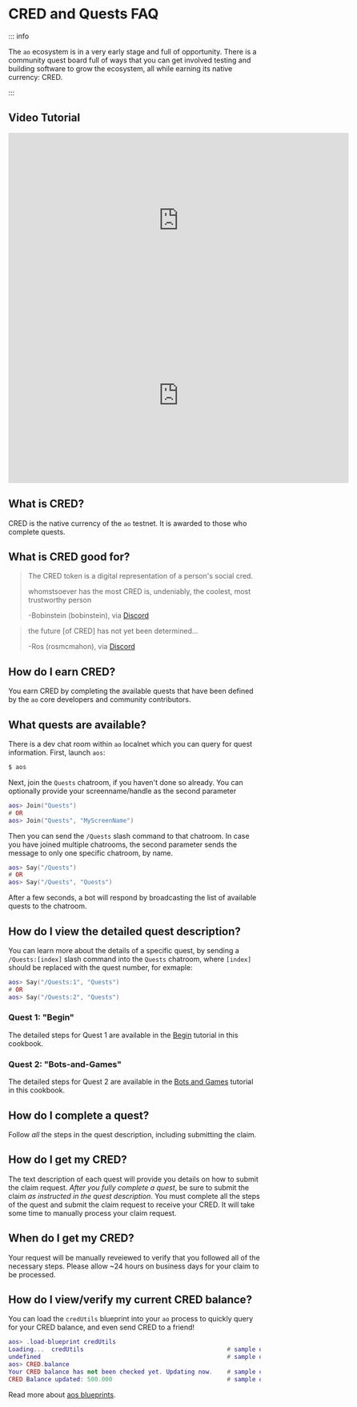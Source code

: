 # CRED and Quests FAQ

::: info

The `ao` ecosystem is in a very early stage and full of opportunity.
There is a community quest board full of ways that you can get involved testing and building
software to grow the ecosystem, all while earning its native currency: CRED.

:::

## Video Tutorial

<iframe width="680" height="350" src="https://www.youtube.com/embed/6aCjKK6F1yQ?si=3Ny7U-GgyNsRWlXS" title="YouTube video player" frameborder="0" allow="accelerometer; autoplay; clipboard-write; encrypted-media; gyroscope; picture-in-picture; web-share" allowfullscreen></iframe>

<iframe width="680" height="350" src="https://www.youtube.com/embed/QA3OmkLcdRs?si=CLAZrIUhJ0aEGYxM" title="YouTube video player" frameborder="0" allow="accelerometer; autoplay; clipboard-write; encrypted-media; gyroscope; picture-in-picture; web-share" allowfullscreen></iframe>

## What is CRED?

CRED is the native currency of the `ao` testnet. It is awarded to those who complete quests.

## What is CRED good for?

> The CRED token is a digital representation of a person's social cred.
>
> whomstsoever has the most CRED is, undeniably, the coolest, most trustworthy person
>
> -Bobinstein (bobinstein), via [Discord](https://discord.com/channels/1210396395643863101/1210606156582752436/1215723479672815647)

> the future [of CRED] has not yet been determined...
>
> -Ros (rosmcmahon), via [Discord](https://discord.com/channels/1210396395643863101/1210606156582752436/1217101371472478318)

## How do I earn CRED?

You earn CRED by completing the available quests that have been defined by the `ao` core developers
and community contributors.

## What quests are available?

There is a dev chat room within `ao` localnet which you can query for quest information.
First, launch `aos`:

```sh
$ aos
```

Next, join the `Quests` chatroom, if you haven't done so already. You can optionally provide your
screenname/handle as the second parameter

```lua
aos> Join("Quests")
# OR
aos> Join("Quests", "MyScreenName")
```

Then you can send the `/Quests` slash command to that chatroom. In case you have joined multiple
chatrooms, the second parameter sends the message to only one specific chatroom, by name.

```lua
aos> Say("/Quests")
# OR
aos> Say("/Quests", "Quests")
```

After a few seconds, a bot will respond by broadcasting the list of available quests to the chatroom.

## How do I view the detailed quest description?

You can learn more about the details of a specific quest, by sending a `/Quests:[index]` slash
command into the `Quests` chatroom, where `[index]` should be replaced with the quest number, for exmaple:

```lua
aos> Say("/Quests:1", "Quests")
# OR
aos> Say("/Quests:2", "Quests")
```

### Quest 1: "Begin"

The detailed steps for Quest 1 are available in the [Begin](/tutorials/begin/index) tutorial in this cookbook.

### Quest 2: "Bots-and-Games"

The detailed steps for Quest 2 are available in the [Bots and Games](/tutorials/bots-and-games/index) tutorial in this cookbook.

## How do I complete a quest?

Follow _all_ the steps in the quest description, including submitting the claim.

## How do I get my CRED?

The text description of each quest will provide you details on how to submit the claim request.
_After you fully complete a quest_, be sure to submit the claim _as instructed in the quest description_.
You must complete all the steps of the quest and submit the claim request to receive your CRED.
It will take some time to manually process your claim request.

## When do I get my CRED?

Your request will be manually reveiewed to verify that you followed all of the necessary steps.
Please allow ~24 hours on business days for your claim to be processed.

## How do I view/verify my current CRED balance?

You can load the `credUtils` blueprint into your `ao` process to quickly query for your CRED balance,
and even send CRED to a friend!

```lua
aos> .load-blueprint credUtils
Loading...  credUtils                                        # sample output
undefined                                                    # sample output
aos> CRED.balance
Your CRED balance has not been checked yet. Updating now.    # sample output
CRED Balance updated: 500.000                                # sample output
```

Read more about [aos blueprints](/guides/aos/blueprints/index).
